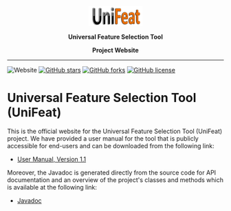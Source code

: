  <div align="center" width="100px"> 
     <a href="https://unifeat.github.io/"><img src="https://raw.githubusercontent.com/UniFeat/UniFeat.github.io/main/images/logo.png" alt="logo" width="25%" /></a>
     <p font-size="300px"><b>Universal Feature Selection Tool</b></p> 
     <p font-size="100px"><b>Project Website</b></p> 
 </div>
 
 ----
![Website](https://img.shields.io/website?down_message=down&up_message=live&url=https%3A%2F%2Funifeat.github.io%2F)
[![GitHub stars](https://img.shields.io/github/stars/UniFeat/UniFeat.github.io)](https://github.com/UniFeat/UniFeat.github.io/stargazers)
[![GitHub forks](https://img.shields.io/github/forks/UniFeat/UniFeat.github.io)](https://github.com/UniFeat/UniFeat.github.io/network)
[![GitHub license](https://img.shields.io/github/license/UniFeat/UniFeat.github.io)](https://github.com/UniFeat/UniFeat.github.io/blob/main/LICENSE)

# Universal Feature Selection Tool (UniFeat)
This is the official website for the Universal Feature Selection Tool (UniFeat) project. We have provided a user manual for the tool that is publicly accessible for end-users and can be downloaded from the following link:

- [User Manual, Version 1.1](https://github.com/UniFeat/UniFeat.github.io/raw/main/docs/user_manual_v1.1.pdf)

Moreover, the Javadoc is generated directly from the source code for API documentation and an overview of the project's classes and methods which is available at the following link:

- [Javadoc](https://unifeat.github.io/docs/java-docs/v0.1.1/index.html)

